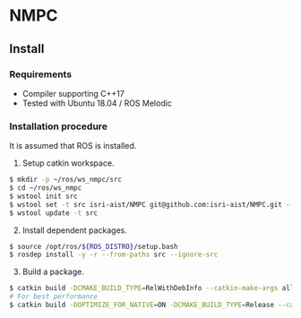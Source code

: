 # NMPC

## Install

### Requirements
- Compiler supporting C++17
- Tested with Ubuntu 18.04 / ROS Melodic

### Installation procedure
It is assumed that ROS is installed.

1. Setup catkin workspace.
```bash
$ mkdir -p ~/ros/ws_nmpc/src
$ cd ~/ros/ws_nmpc
$ wstool init src
$ wstool set -t src isri-aist/NMPC git@github.com:isri-aist/NMPC.git --git -y
$ wstool update -t src
```

2. Install dependent packages.
```bash
$ source /opt/ros/${ROS_DISTRO}/setup.bash
$ rosdep install -y -r --from-paths src --ignore-src
```

3. Build a package.
```bash
$ catkin build -DCMAKE_BUILD_TYPE=RelWithDebInfo --catkin-make-args all tests
# For best performance
$ catkin build -DOPTIMIZE_FOR_NATIVE=ON -DCMAKE_BUILD_TYPE=Release --catkin-make-args all tests
```
